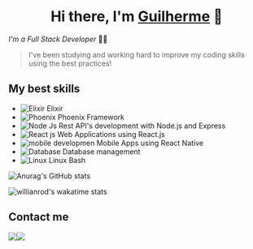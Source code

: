 <h1 align="center">
Hi there, I'm <a href="https://guilherme-x.github.io"><strong>Guilherme</strong></a> 💜
</h1>

*I'm a Full Stack Developer* 👨‍💻
> I've been studying and working hard to improve my coding skills using the best practices!

## My best skills 
- ![Elixir](https://i.postimg.cc/QdxqWP3n/elixir.png) Elixir
- ![Phoenix](https://avatars.githubusercontent.com/u/6510388?s=28&v=4) Phoenix Framework
- ![Node Js](https://img.icons8.com/windows/28/26e07f/node-js.png)  	Rest API's development with Node.js and Express
- ![React js](https://img.icons8.com/color/28/4a90e2/react-native.png) Web Applications using React.js
- ![mobile developmen](https://img.icons8.com/ios/28/4a90e2/android.png) Mobile Apps using React Native
- ![Database](https://img.icons8.com/ios-filled/28/4a90e2/database.png) Database management
- ![Linux](https://img.icons8.com/color/28/000000/linux.png) Linux Bash

![Anurag's GitHub stats](https://github-readme-stats.vercel.app/api?username=guilherme-x&theme=merko&show_icons=true&hide=issues,aa)

![willianrod's wakatime stats](https://github-readme-stats.vercel.app/api/wakatime?username=guilhermex&layout=compact&theme=merko)

## Contact me
<a target="_blank" href="https://www.linkedin.com/in/guilherme-xavier-developer"><img src="https://img.icons8.com/fluent/48/4a90e2/linkedin.png"/></a><a style="margin-right:200px" target="_blank" href="mailto:guilherme.xavierxs@gmail.com"><img src="https://img.icons8.com/plasticine/48/fa314a/gmail.png"/></a>

